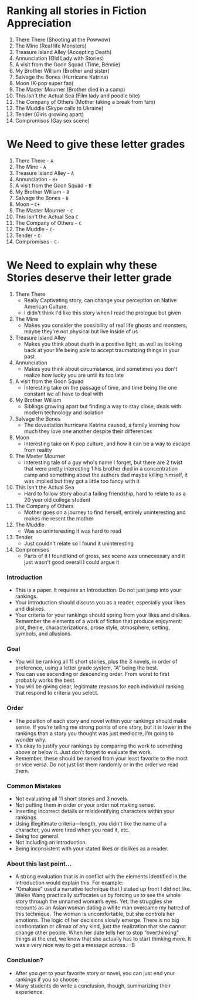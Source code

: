 # Ranking all stories in Fiction Appreciation 

1. There There (Shooting at the Powwow)
2. The Mine (Real life Monsters)
3. Treasure Island Alley (Accepting Death)
5. Annunciation (Old Lady with Stories)
4. A visit from the Goon Squad (Time, Bennie)
6. My Brother William (Brother and sister)
7. Salvage the Bones (Hurricane Katrina)
8. Moon (K-pop super fan)
9. The Master Mourner (Brother died in a camp)
10. This Isn't the Actual Sea (Film lady and poodle bite)
11. The Company of Others (Mother taking a break from fam)
12. The Muddle (Skype calls to Ukraine)
13. Tender (Girls growing apart)
14. Compromisos (Gay sex scene)

# We Need to give these letter grades

1. There There - `A`
2. The Mine - `A`
3. Treasure Island Alley - `A`
5. Annunciation - `B+`
4. A visit from the Goon Squad - `B`
6. My Brother William - `B`
7. Salvage the Bones - `B`
8. Moon - `C+`
9. The Master Mourner - `C`
10. This Isn't the Actual Sea `C`
11. The Company of Others - `C`
12. The Muddle - `C-`
13. Tender - `C-`
14. Compromisos - `C-`

# We Need to explain why these Stories deserve their letter grade

1. There There
    - Really Captivating story, can change your perception on Native American Culture. 
    - I didn't think I'd like this story when I read the prologue but given 
2. The Mine
    - Makes you consider the possibility of real life ghosts and monsters, maybe they're not physical but live inside of us
3. Treasure Island Alley
    - Makes you think about death in a positive light, as well as looking back at your life being able to accept traumatizing things in your past
5. Annunciation
    - Makes you think about circumstance, and sometimes you don't realize how lucky you are until its too late
4. A visit from the Goon Squad
    - Interesting take on the passage of time, and time being the one constant we all have to deal with
6. My Brother William
    - Siblings growing apart but finding a way to stay close, deals with modern technology and isolation
7. Salvage the Bones
    - The devastation hurricane Katrina caused, a family learning how much they love one another despite their differences
8. Moon
    - Interesting take on K-pop culture, and how it can be a way to escape from reality
9. The Master Mourner
    - Interesting tale of a guy who's name I forget, but there are 2 twist that were pretty interesting 1 his brother died in a concentration camp and something about the authors dad maybe killing himself, it was implied but they got a little too fancy with it
10. This Isn't the Actual Sea
    - Hard to follow story about a failing friendship, hard to relate to as a 20 year old college student
11. The Company of Others
    - Mother goes on a journey to find herself, entirely uninteresting and makes me resent the mother
12. The Muddle
    - Was so uninteresting it was hard to read
13. Tender
    - Just couldn't relate so I found it uninteresting
14. Compromisos
    - Parts of it I found kind of gross, sex scene was unnecessary and it just wasn't good overall I could argue it

### Introduction

- This is a paper. It requires an Introduction. Do not just jump into your rankings.
- Your introduction should discuss you as a reader, especially your likes and dislikes.
- Your criteria for your rankings should spring from your likes and dislikes. Remember the elements of a work of fiction that produce enjoyment: plot, theme, characterizations, prose style, atmosphere, setting, symbols, and allusions.

### Goal

- You will be ranking all 11 short stories, plus the 3 novels, in order of preference, using a letter grade system, “A” being the best.
- You can use ascending or descending order. From worst to first probably works the best.
- You will be giving clear, legitimate reasons for each individual ranking that respond to criteria you select.

### Order

- The position of each story and novel within your rankings should make sense. If you’re telling me strong points of one story, but it is lower in the rankings than a story you thought was just mediocre, I’m going to wonder why.
- It’s okay to justify your rankings by comparing the work to something above or below it. Just don’t forget to evaluate the work.
- Remember, these should be ranked from your least favorite to the most or vice versa. Do not just list them randomly or in the order we read them.

### Common Mistakes

- Not evaluating all 11 short stories and 3 novels.
- Not putting them in order or your order not making sense.
- Inserting incorrect details or misidentifying characters within your rankings.
- Using illegitimate criteria—length, you didn’t like the name of a character, you were tired when you read it, etc.
- Being too general.
- Not including an introduction.
- Being inconsistent with your stated likes or dislikes as a reader.

### About this last point...

- A strong evaluation that is in conflict with the elements identified in the introduction would explain this. For example:
- “Omakase” used a narrative technique that I stated up front I did not like. Weike Wang practically suffocates us by forcing us to see the whole story through the unnamed woman’s eyes. Yet, the struggles she recounts as an Asian woman dating a white man overcame my hatred of this technique. The woman is uncomfortable, but she controls her emotions. The logic of her decisions slowly emerge. There is no big confrontation or climax of any kind, just the realization that she cannot change other people. When her date tells her to stop “overthinking” things at the end, we know that she actually has to start thinking more. It was a very nice way to get a message across.--B

### Conclusion?

- After you get to your favorite story or novel, you can just end your rankings if you so choose.
- Many students do write a conclusion, though, summarizing their experience.
